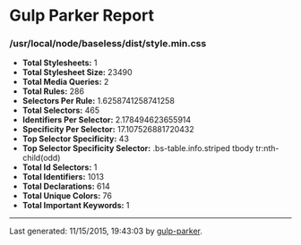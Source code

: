 # Gulp Parker Report


### /usr/local/node/baseless/dist/style.min.css

- **Total Stylesheets:** 1
- **Total Stylesheet Size:** 23490
- **Total Media Queries:** 2
- **Total Rules:** 286
- **Selectors Per Rule:** 1.6258741258741258
- **Total Selectors:** 465
- **Identifiers Per Selector:** 2.178494623655914
- **Specificity Per Selector:** 17.107526881720432
- **Top Selector Specificity:** 43
- **Top Selector Specificity Selector:** .bs-table.info.striped tbody tr:nth-child(odd)
- **Total Id Selectors:** 1
- **Total Identifiers:** 1013
- **Total Declarations:** 614
- **Total Unique Colors:** 76
- **Total Important Keywords:** 1

* * *

Last generated: 11/15/2015, 19:43:03 by [gulp-parker](https://github.com/PavelDemyanenko/gulp-parker).
